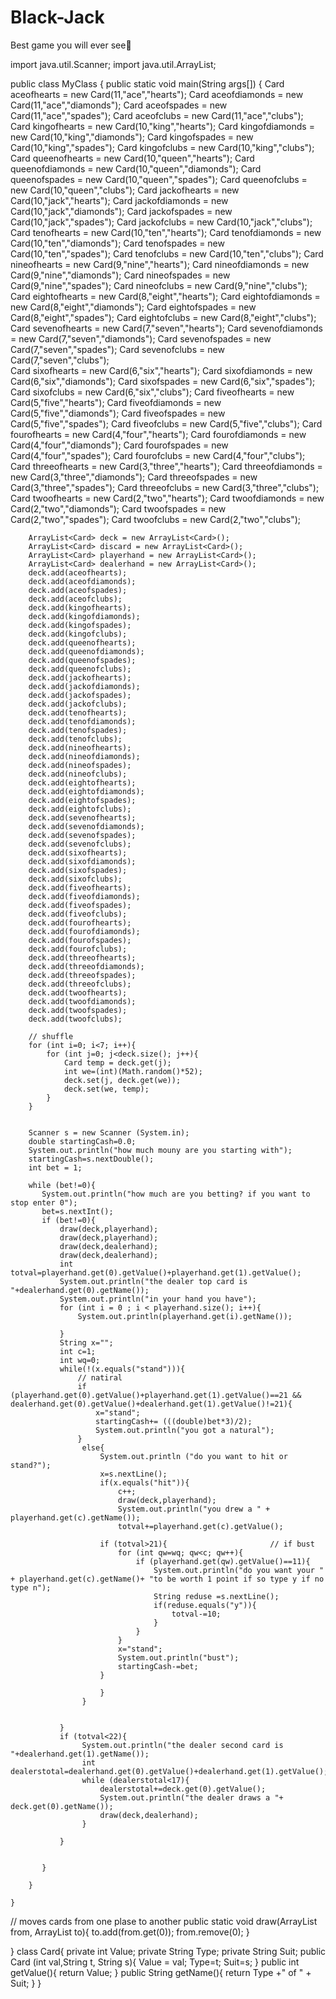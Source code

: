 # Black-Jack
Best game you will ever see🤯

import java.util.Scanner;
import java.util.ArrayList;

public class MyClass {
    public static void main(String args[]) {
        Card aceofhearts = new Card(11,"ace","hearts");
        Card aceofdiamonds = new Card(11,"ace","diamonds");
        Card aceofspades = new Card(11,"ace","spades");
        Card aceofclubs = new Card(11,"ace","clubs");
        Card kingofhearts = new Card(10,"king","hearts");
        Card kingofdiamonds = new Card(10,"king","diamonds");
        Card kingofspades = new Card(10,"king","spades");
        Card kingofclubs = new Card(10,"king","clubs");
        Card queenofhearts = new Card(10,"queen","hearts");
        Card queenofdiamonds = new Card(10,"queen","diamonds");
        Card queenofspades = new Card(10,"queen","spades");
        Card queenofclubs = new Card(10,"queen","clubs");
        Card jackofhearts = new Card(10,"jack","hearts");
        Card jackofdiamonds = new Card(10,"jack","diamonds");
        Card jackofspades = new Card(10,"jack","spades");
        Card jackofclubs = new Card(10,"jack","clubs");
        Card tenofhearts = new Card(10,"ten","hearts");
        Card tenofdiamonds = new Card(10,"ten","diamonds");
        Card tenofspades = new Card(10,"ten","spades");
        Card tenofclubs = new Card(10,"ten","clubs");
        Card nineofhearts = new Card(9,"nine","hearts");
        Card nineofdiamonds = new Card(9,"nine","diamonds");
        Card nineofspades = new Card(9,"nine","spades");
        Card nineofclubs = new Card(9,"nine","clubs");
        Card eightofhearts = new Card(8,"eight","hearts");
        Card eightofdiamonds = new Card(8,"eight","diamonds");
        Card eightofspades = new Card(8,"eight","spades");
        Card eightofclubs = new Card(8,"eight","clubs");
        Card sevenofhearts = new Card(7,"seven","hearts");
        Card sevenofdiamonds = new Card(7,"seven","diamonds");
        Card sevenofspades = new Card(7,"seven","spades");
        Card sevenofclubs = new Card(7,"seven","clubs");    
        Card sixofhearts = new Card(6,"six","hearts");
        Card sixofdiamonds = new Card(6,"six","diamonds");
        Card sixofspades = new Card(6,"six","spades");
        Card sixofclubs = new Card(6,"six","clubs");
        Card fiveofhearts = new Card(5,"five","hearts");
        Card fiveofdiamonds = new Card(5,"five","diamonds");
        Card fiveofspades = new Card(5,"five","spades");
        Card fiveofclubs = new Card(5,"five","clubs");
        Card fourofhearts = new Card(4,"four","hearts");
        Card fourofdiamonds = new Card(4,"four","diamonds");
        Card fourofspades = new Card(4,"four","spades");
        Card fourofclubs = new Card(4,"four","clubs");
        Card threeofhearts = new Card(3,"three","hearts");
        Card threeofdiamonds = new Card(3,"three","diamonds");
        Card threeofspades = new Card(3,"three","spades");
        Card threeofclubs = new Card(3,"three","clubs");
        Card twoofhearts = new Card(2,"two","hearts");
        Card twoofdiamonds = new Card(2,"two","diamonds");
        Card twoofspades = new Card(2,"two","spades");
        Card twoofclubs = new Card(2,"two","clubs");
        
        
        ArrayList<Card> deck = new ArrayList<Card>();
        ArrayList<Card> discard = new ArrayList<Card>();
        ArrayList<Card> playerhand = new ArrayList<Card>();
        ArrayList<Card> dealerhand = new ArrayList<Card>();
        deck.add(aceofhearts);
        deck.add(aceofdiamonds);
        deck.add(aceofspades);
        deck.add(aceofclubs);
        deck.add(kingofhearts);
        deck.add(kingofdiamonds);
        deck.add(kingofspades);
        deck.add(kingofclubs);
        deck.add(queenofhearts);
        deck.add(queenofdiamonds);
        deck.add(queenofspades);
        deck.add(queenofclubs);
        deck.add(jackofhearts);
        deck.add(jackofdiamonds);
        deck.add(jackofspades);
        deck.add(jackofclubs);
        deck.add(tenofhearts);
        deck.add(tenofdiamonds);
        deck.add(tenofspades);
        deck.add(tenofclubs);
        deck.add(nineofhearts);
        deck.add(nineofdiamonds);
        deck.add(nineofspades);
        deck.add(nineofclubs);
        deck.add(eightofhearts);
        deck.add(eightofdiamonds);
        deck.add(eightofspades);
        deck.add(eightofclubs);
        deck.add(sevenofhearts);
        deck.add(sevenofdiamonds);
        deck.add(sevenofspades);
        deck.add(sevenofclubs);
        deck.add(sixofhearts);
        deck.add(sixofdiamonds);
        deck.add(sixofspades);
        deck.add(sixofclubs);
        deck.add(fiveofhearts);
        deck.add(fiveofdiamonds);
        deck.add(fiveofspades);
        deck.add(fiveofclubs);
        deck.add(fourofhearts);
        deck.add(fourofdiamonds);
        deck.add(fourofspades);
        deck.add(fourofclubs);
        deck.add(threeofhearts);
        deck.add(threeofdiamonds);
        deck.add(threeofspades);
        deck.add(threeofclubs);
        deck.add(twoofhearts);
        deck.add(twoofdiamonds);
        deck.add(twoofspades);
        deck.add(twoofclubs);
        
        // shuffle  
        for (int i=0; i<7; i++){
            for (int j=0; j<deck.size(); j++){
                Card temp = deck.get(j);
                int we=(int)(Math.random()*52);
                deck.set(j, deck.get(we));
                deck.set(we, temp);
            }
        }
        
        
        Scanner s = new Scanner (System.in);
        double startingCash=0.0;
        System.out.println("how much mouny are you starting with");
        startingCash=s.nextDouble();
        int bet = 1;
    
        while (bet!=0){
           System.out.println("how much are you betting? if you want to stop enter 0");
           bet=s.nextInt();
           if (bet!=0){
               draw(deck,playerhand);
               draw(deck,playerhand);
               draw(deck,dealerhand);
               draw(deck,dealerhand);
               int totval=playerhand.get(0).getValue()+playerhand.get(1).getValue();
               System.out.println("the dealer top card is "+dealerhand.get(0).getName());
               System.out.println("in your hand you have");
               for (int i = 0 ; i < playerhand.size(); i++){
                   System.out.println(playerhand.get(i).getName());
                   
               }
               String x="";
               int c=1;
               int wq=0;
               while(!(x.equals("stand"))){
                   // natiral
                   if (playerhand.get(0).getValue()+playerhand.get(1).getValue()==21 && dealerhand.get(0).getValue()+dealerhand.get(1).getValue()!=21){
                       x="stand";
                       startingCash+= (((double)bet*3)/2);
                       System.out.println("you got a natural");
                   }
                    else{
                        System.out.println ("do you want to hit or stand?");
                        x=s.nextLine();
                        if(x.equals("hit")){
                            c++;
                            draw(deck,playerhand);
                            System.out.println("you drew a " + playerhand.get(c).getName());
                            totval+=playerhand.get(c).getValue();
                       
                        if (totval>21){                       // if bust
                            for (int qw=wq; qw<c; qw++){
                                if (playerhand.get(qw).getValue()==11){
                                    System.out.println("do you want your " + playerhand.get(c).getName()+ "to be worth 1 point if so type y if no type n");
                                    String reduse =s.nextLine();
                                    if(reduse.equals("y")){
                                        totval-=10;
                                    }
                                }
                            }
                            x="stand";
                            System.out.println("bust");
                            startingCash-=bet;
                        }
                       
                        }
                    }
                   
                   
               }
               if (totval<22){
                    System.out.println("the dealer second card is "+dealerhand.get(1).getName());
                    int dealerstotal=dealerhand.get(0).getValue()+dealerhand.get(1).getValue();
                    while (dealerstotal<17){
                        dealerstotal+=deck.get(0).getValue();
                        System.out.println("the dealer draws a "+ deck.get(0).getName());
                        draw(deck,dealerhand);
                    }
                   
               }
               
                
           }
            
        }
        
    }
// moves cards from one plase to another 
    public static void draw(ArrayList<Card> from, ArrayList<Card> to){
          to.add(from.get(0));
          from.remove(0);
    }
    



}
class Card{
    private int Value; 
    private String Type;
    private String Suit; 
    public Card (int val,String t, String s){
        Value = val;
        Type=t;
        Suit=s;
    }
    public int getValue(){
        return Value;
    }
    public String getName(){
        return Type +" of " + Suit;
    }
}
